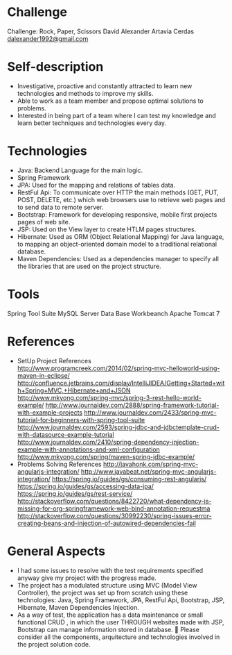 # Challenge
Challenge: Rock, Paper, Scissors
David Alexander Artavia Cerdas
dalexander1992@gmail.com

# Self-description
+ Investigative, proactive and constantly attracted to learn new technologies and methods to improve my skills.
+ Able to work as a team member and propose optimal solutions to problems.
+ Interested in being part of a team where I can test my knowledge and learn better techniques and technologies every day.

# Technologies
+ Java: Backend Language for the main logic.
+ Spring Framework
+ JPA: Used for the mapping and relations of tables data.
+ RestFul Api: To communicate over HTTP the main methods (GET, PUT, POST, DELETE, etc.) which web browsers use to retrieve web pages and to send data to remote server.
+ Bootstrap: Framework for developing responsive, mobile first projects pages of web site.
+ JSP: Used on the View layer to create HTLM pages structures.
+ Hibernate: Used as ORM (Object Relational Mapping) for Java language, to mapping an object-oriented domain model to a traditional relational database.
+ Maven Dependencies: Used as a dependencies manager to specify all the libraries that are used on the project structure.

# Tools
Spring Tool Suite 
MySQL Server Data Base
Workbeanch
Apache Tomcat 7


# References
+ SetUp Project References
http://www.programcreek.com/2014/02/spring-mvc-helloworld-using-maven-in-eclipse/
http://confluence.jetbrains.com/display/IntelliJIDEA/Getting+Started+with+Spring+MVC,+Hibernate+and+JSON
http://www.mkyong.com/spring-mvc/spring-3-rest-hello-world-example/
http://www.journaldev.com/2888/spring-framework-tutorial-with-example-projects
http://www.journaldev.com/2433/spring-mvc-tutorial-for-beginners-with-spring-tool-suite
http://www.journaldev.com/2593/spring-jdbc-and-jdbctemplate-crud-with-datasource-example-tutorial
http://www.journaldev.com/2410/spring-dependency-injection-example-with-annotations-and-xml-configuration
http://www.mkyong.com/spring/maven-spring-jdbc-example/
+ Problems Solving References
http://javahonk.com/spring-mvc-angularjs-integration/
http://www.javabeat.net/spring-mvc-angularjs-integration/
https://spring.io/guides/gs/consuming-rest-angularjs/
https://spring.io/guides/gs/accessing-data-jpa/
https://spring.io/guides/gs/rest-service/
http://stackoverflow.com/questions/8422720/what-dependency-is-missing-for-org-springframework-web-bind-annotation-requestma
http://stackoverflow.com/questions/30992230/spring-issues-error-creating-beans-and-injection-of-autowired-dependencies-fail

# General Aspects
+ I had some issues to resolve with the test requirements specified anyway give my project with the progress made.
+ The project has a modulated structure using MVC (Model View Controller), the project was set up from scratch using these technologies: Java, Spring Framework, JPA, RestFul Api, Bootstrap, JSP, Hibernate, Maven Dependencies Injection.
+ As a way of test, the application has a data maintenance or small functional CRUD , in which the user THROUGH websites made with JSP, Bootstrap can manage information stored in database.
 Please consider all the components, arquitecture and technologies involved in the project solution code.
